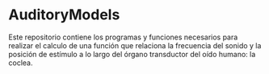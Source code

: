 # AuditoryModels

Este repositorio contiene los programas y funciones necesarios para realizar el calculo de una función que relaciona la frecuencia del sonido y la posición de estímulo a lo largo del órgano transductor del oído humano: la coclea.
